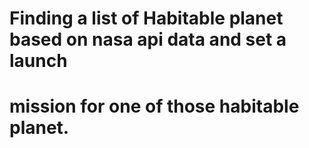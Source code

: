 # Finding a list of Habitable planet based on nasa api data and set a launch

# mission for one of those habitable planet.
